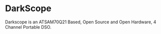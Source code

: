 # DarkScope
Darkscope is an ATSAM70Q21 Based, Open Source and Open Hardware, 4 Channel Portable DSO.
